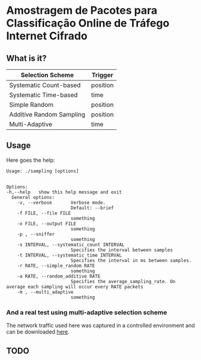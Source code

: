 Amostragem de Pacotes para Classificação Online de Tráfego Internet Cifrado
=======

What is it?
-----------


| Selection Scheme         | Trigger  |
| ------------------------ | -------- |
| Systematic Count-based   | position |
| Systematic Time-based    | time     |
| Simple Random            | position |
| Additive Random Sampling | position |
| Multi-Adaptive           | time     |


Usage
-----------

Here goes the help:

```
Usage: ./sampling [options]


Options:
-h,--help   show this help message and exit
  General options:
    -v, --verbose       Verbose mode.
                        Default: --brief
    -f FILE, --file FILE
                        something
    -o FILE, --output FILE
                        something
    -p , --sniffer
                        something
    -s INTERVAL, --systematic_count INTERVAL
                        Specifies the interval between samples
    -t INTERVAL, --systematic_time INTERVAL
                        Specifies the interval in ms between samples.
    -r RATE, --simple_random RATE
                        something
    -a RATE, --random_additive RATE
                        Specifies the average_sampling_rate. On average each sampling will occur every RATE packets
    -m , --multi_adaptive
                        something

```
### And a real test using multi-adaptive selection scheme
The network traffic used here was captured in a controlled environment and can be downloaded [here](http://download_trace_usado_nos_teste.com).

TODO
-----------